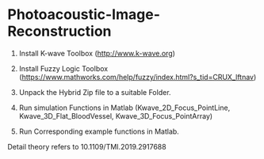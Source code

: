 # Photoacoustic-Image-Reconstruction

1.	Install K-wave Toolbox (http://www.k-wave.org)

2.	Install Fuzzy Logic Toolbox (https://www.mathworks.com/help/fuzzy/index.html?s_tid=CRUX_lftnav)

3.	Unpack the Hybrid Zip file to a suitable Folder.

4.	Run simulation Functions in Matlab (Kwave_2D_Focus_PointLine, Kwave_3D_Flat_BloodVessel, Kwave_3D_Focus_PointArray)

5.	Run Corresponding example functions in Matlab.


Detail theory refers to 10.1109/TMI.2019.2917688
